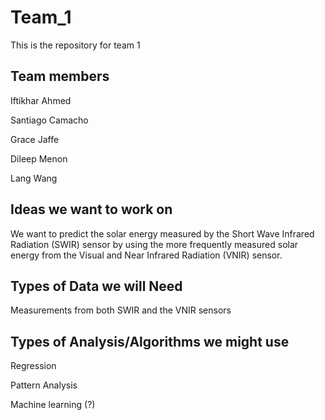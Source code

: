 # Team_1
This is the repository for team 1

## Team members
Iftikhar Ahmed

Santiago Camacho

Grace Jaffe

Dileep Menon

Lang Wang

## Ideas we want to work on
We want to predict the solar energy measured by the Short Wave Infrared Radiation (SWIR) sensor by using the more frequently measured solar energy from the Visual and Near Infrared Radiation (VNIR) sensor.
## Types of Data we will Need
Measurements from both SWIR and the VNIR sensors
## Types of Analysis/Algorithms we might use
Regression 

Pattern Analysis

Machine learning (?)

